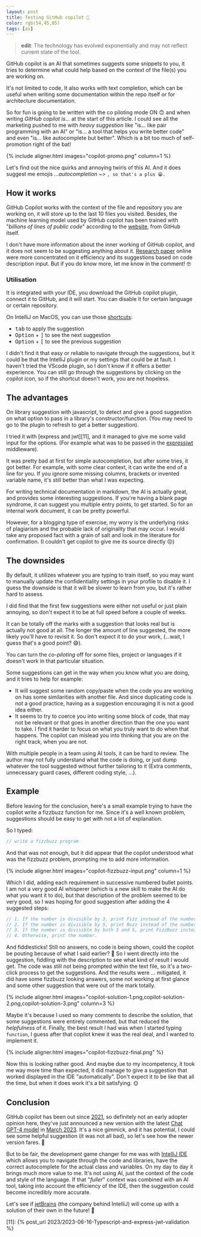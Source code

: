 ```yaml
---
layout: post
title: Testing GitHub copilot 🤖
color: rgb(54,45,85)
tags: [ai]
---
```


> **edit**: The technology has evolved exponentially and may not reflect current state of the tool.

GitHub copilot is an AI that sometimes suggests some snippets to you, it tries to determine what could help based
on the context of the file(s) you are working on.

It's not limited to code, It also works with text completion, 
which can be useful when writing some documentation within the repo itself or for architecture documentation.

So for fun is going to be written with the co piloting mode ON 🙃 and when writing _GitHub copilot is..._ at the start 
of this article.
I could see all the marketing pushed to me with _heavy suggestion_ like "is... like pair programming with an AI"
or "is... a tool that helps you write better code" and even "is... like autocomplete but better". Which is a bit too much
of self-promotion right of the bat! 

{% include aligner.html images="copilot-promo.png" column=1 %}

Let's find out the nice quirks and annoying twirls of this AI. And it does suggest me emojis _...autocompletion ~>_ 
`, so that's a plus 😁.`

## How it works

GitHub Copilot works with the context of the file and repository you are working on, 
it will store up to the last 10 files you visited.
Besides, the machine learning model used by GitHub copilot has been trained with "_billions of lines of public code_"
according to the [website][2], from GitHub itself.

I don't have more information about the inner working of GitHub copilot, and it does not seem to be suggesting anything
about it. [Research paper][10] online were more concentrated on it efficiency and its suggestions based on code description
input. But if you do know more, let me know in the comment! 🤓

### Utilisation

It is integrated with your IDE, you download the GitHub copilot plugin, connect it to GitHub, and it will start.
You can disable it for certain language or certain repository. 

On IntelliJ on MacOS, you can use those [shortcuts][3]:
- <kbd>tab</kbd> to apply the suggestion
- <kbd>Option</kbd> + <kbd>]</kbd> to see the next suggestion
- <kbd>Option</kbd> + <kbd>[</kbd> to see the previous suggestion

I didn't find it that easy or reliable to navigate through the suggestions, but it could be that the IntelliJ plugin or
my settings that could be at fault. I haven't tried the VScode plugin, so I don't know if it offers a better experience.
You can still go through the suggestions by clicking on the copilot icon, so if the shortcut doesn't work, you are not
hopeless.

## The advantages

On library suggestion with javascript, to detect and give a good suggestion on what option to pass
in a library's constructor/function. (You may need to go to the plugin to refresh to get a better suggestion).

I tried it with [express and jwt][11], and it managed to give me some valid input for the options. (For example what
was to be passed in the [expressjwt][4] middleware).

It was pretty bad at first for simple autocompletion, but after some tries, it got better. For example, 
with some clear context, it can write the end of a line for you. If you ignore some missing columns, 
brackets or invented variable name, it's still better than what I was expecting.

For writing technical documentation in markdown, the AI is actually great, and provides some interesting suggestions.
If you're having a blank page syndrome, it can suggest you multiple entry points, to get started. 
So for an internal work document, it can be pretty powerful. 

However, for a blogging type of exercise, my worry is the underlying risks of 
plagiarism and the probable lack of originality that may occur. I would take any proposed fact with a grain of salt and 
look in the literature for confirmation. (I couldn't get copilot to give me its source directly 😣)

## The downsides

By default, it utilizes whatever you are typing to train itself, so you may want to manually update the confidentiality
settings in your profile to disable it.
I guess the downside is that it will be slower to learn from you, but it's rather hard to assess. 

I did find that the first few suggestions were either not useful or just plain annoying, so don't expect it to be
at full speed before a couple of weeks.

It can be totally off the marks with a suggestion that looks real but is actually not good at all. The longer the 
amount of line suggested, the more likely you'll have to revisit it. So don't expect it to do your work, (...wait, 
I guess that's a good point? 😅).

You can turn the _co-piloting_ off for some files, project or languages if it doesn't work in that particular situation.

Some suggestions can get in the way when you know what you are doing, and it tries to help for example:
- It will suggest some random copy/paste when the code you are working on has some similarities with another file. And 
since duplicating code is not a good practice, having as a suggestion encouraging it is not a good idea either.
- It seems to try to coerce you into writing some block of code, that may not be relevant or that goes in another 
direction than the one you want to take. I find it harder to focus on what you truly want to do when that happens. 
The copilot can mislead you into thinking that you are on the right track, when you are not.

With multiple people in a team using AI tools, it can be hard to review. The author may not fully understand
what the code is doing, or just dump whatever the tool suggested without further tailoring to it (Extra comments, 
unnecessary guard cases, different coding style, ...).

## Example

Before leaving for the conclusion, here's a small example trying to have the copilot write a fizzbuzz function for me.
Since it's a well known problem, suggestions should be easy to get with not a lot of explanation.

So I typed:
```ts
// write a fizzbuzz program
```

And that was not enough, but it did appear that the copilot understood what was the fizzbuzz problem, prompting me to
add more information.

{% include aligner.html images="copilot-fizzbuzz-input.png" column=1 %}

Which I did, adding each requirement in successive numbered bullet points. I am not a very good AI whisperer (which is
a new skill to make the AI do what you want it to do), but that description of the problem seemed to be very good, so
I was hoping for good suggestion after adding the 4 suggested steps:

```ts
// 1. If the number is divisible by 3, print Fizz instead of the number.
// 2. If the number is divisible by 5, print Buzz instead of the number.
// 3. If the number is divisible by both 3 and 5, print FizzBuzz instead of the number.
// 4. Otherwise, print the number.
```

And fiddlesticks! Still no answers, no code is being shown, could the copilot be pouting because of what I said earlier?
🥸 So I went directly into the suggestion, fiddling with the description to see what kind of result I would get.
The code was still not being prompted within the text file, so it's a two-click process to get the suggestions. And the
results were ... mitigated, it did have some fizzbuzz looking answers, some not working at first glance and some other
suggestion that were out of the mark totally.

{% include aligner.html images="copilot-solution-1.png,copilot-solution-2.png,copilot-solution-3.png" column=3 %}

Maybe it's because I used so many comments to describe the solution, that some suggestions were entirely commented, but
that reduced the _helpfulness_ of it.
Finally, the best result I had was when I started typing `function`, I guess after that copilot knew it was the real deal,
and I wanted to implement it.

{% include aligner.html images="copilot-fizzbuzz-final.png" %}

Now this is looking rather good. And maybe due to my incompetency, it took me way more time than expected, it did manage
to give a suggestion that worked displayed in the IDE "automatically". Don't expect it to be like that all the time, but
when it does work it's a bit satisfying. 🌞

## Conclusion

GitHub copilot has been out since [2021][5], so definitely not an early adopter opinion here, they've just announced a
new version with the latest [Chat GPT-4 model][7] in [March 2023][6].
It's a nice gimmick, and it has potential, I could see some helpful suggestion (it was not all bad), so 
let's see how the newer version fares. 🦾

But to be fair, the development game changer for me was with [IntelliJ IDE][9] which allows you to navigate through the 
code and libraries, have the correct autocomplete for the actual class and variables. 
On my day to day it brings much more value to me. It's not using AI, just the context of the code and style of the language.
If that "_fuller_" context was combined with an AI tool, taking into account the efficiency of the IDE, then the suggestion could become 
incredibly more accurate.

Let's see if [jetBrains][8] (the company behind IntelliJ) will come up with a solution of their own in the future! 👀


[1]: https://docs.github.com/en/copilot/quickstart
[2]: https://github.com/features/copilot
[3]: https://docs.github.com/en/copilot/getting-started-with-github-copilot
[4]: https://www.npmjs.com/package/express-jwt
[5]: https://en.wikipedia.org/wiki/GitHub_Copilot
[6]: https://github.blog/2023-03-22-github-copilot-x-the-ai-powered-developer-experience/
[7]: https://openai.com/gpt-4
[8]: https://www.jetbrains.com/
[9]: https://www.jetbrains.com/idea/
[10]: https://github.blog/2022-09-07-research-quantifying-github-copilots-impact-on-developer-productivity-and-happiness/
[11]: {% post_url 2023/2023-06-16-Typescript-and-express-jwt-validation %}
